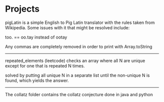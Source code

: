 # Projects
pigLatin is a simple English to Pig Latin translator with the rules taken from Wikipedia. Some issues with it that might be resolved include:

too. == oo.tay instead of ootay

Any commas are completely removed in order to print with Array.toString

--------------------------------------------------------------------------------------------------------------

repeated_elements (leetcode) checks an array where all N are unique except for one that is repeated N times.


solved by putting all unique N in a separate list until the non-unique N is found, which yields the answer.

--------------------------------------------------------------------------------------------------------------

The collatz folder contains the collatz conjecture done in java and python
